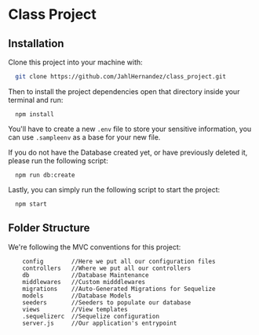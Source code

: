 # Class Project

## Installation
Clone this project into your machine with:
```bash
  git clone https://github.com/JahlHernandez/class_project.git
```

Then to install the project dependencies open that directory inside your terminal and run:
```
  npm install
```

You'll have to create a new `.env` file to store your sensitive information, you can use `.sampleenv` as a base for your new file.

If you do not have the Database created yet, or have previously deleted it, please run the following script:
```
  npm run db:create
```

Lastly, you can simply run the following script to start the project:
```
  npm start
```

## Folder Structure
We're following the MVC conventions for this project:
```
    config        //Here we put all our configuration files
    controllers   //Where we put all our controllers
    db            //Database Maintenance
    middlewares   //Custom midddlewares
    migrations    //Auto-Generated Migrations for Sequelize
    models        //Database Models
    seeders       //Seeders to populate our database
    views         //View templates
    .sequelizerc  //Sequelize configuration
    server.js     //Our application's entrypoint
```
